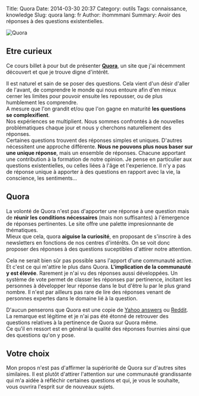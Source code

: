 Title: Quora 
Date: 2014-03-30 20:37
Category: outils
Tags: connaissance, knowledge
Slug: quora 
lang: fr
Author: ihommmani
Summary: Avoir des réponses à des questions existentielles.

![Quora](https://pbs.twimg.com/profile_images/453594268095889408/EGmOkBn6.png "Quora")

## Etre curieux
Ce cours billet à pour but de présenter **[Quora](http://www.quora.com/ "quora")**, un site que j'ai récemment découvert et que je trouve digne d'intérêt. 

Il est naturel et sain de se poser des questions. 
Cela vient d'un désir d'aller de l'avant, de comprendre le monde qui nous entoure afin d'en mieux cerner les limites pour pouvoir ensuite les repousser, ou de plus humblement les comprendre.   
A mesure que l'on grandit et/ou que l'on gagne en maturité **les questions se complexifient**.  
Nos expériences se multiplient. Nous sommes confrontés à de nouvelles problématiques chaque jour et nous y cherchons naturellement des réponses.  
Certaines questions trouvent des réponses simples et uniques. 
D'autres nécessitent une approche différente. **Nous ne pouvons plus nous baser sur une unique réponse**, mais un ensemble de réponses. Chacune apportant une contribution à la formation de notre opinion.
Je pense en particulier aux questions existentielles, ou celles liées à l'âge et l'experience.
Il n'y a pas de réponse unique à apporter à des questions en rapport avec la vie, la conscience, les sentiments...

## Quora
La volonté de Quora n'est pas d'apporter une réponse à une question mais de **réunir les conditions nécessaires** (mais non suffisantes) à l'émergence de réponses pertinentes.
Le site offre une palette impresionnante de thématiques.  
Mieux que cela, quora **aiguise la curiosité**, en proposant de s'inscrire à des newsletters en fonctions de nos centres d'intérêts.
On se voit donc proposer des réponses à des questions suceptibles d'attirer notre attention. 

Cela ne serait bien sûr pas possible sans l'apport d'une communauté active. 
Et c'est ce qui m'attire le plus dans Quora. **L'implication de la communauté y est élevée**. Rarement je n'ai vu des réponses aussi développées. 
Un système de vote permet de classer les réponses par pertinence, incitant les personnes à développer leur réponse dans le but d'être lu par le plus grand nombre.
Il n'est par ailleurs pas rare de lire des réponses venant de personnes expertes dans le domaine lié à la question.

D'aucun penserons que Quora est une copie de [Yahoo answers](https://answers.yahoo.com/ "yahoo answers") ou [Reddit](http://www.reddit.com/r/AskReddit/ "Reddit").  
La remarque est légitime et je n'ai pas été étonné de retrouver des questions relatives à la pertinence de Quora sur Quora même.  
Ce qu'il en ressort est en général la qualité des réponses fournies ainsi que des questions qu'on y pose. 

## Votre choix
Mon propos n'est pas d'affirmer la supériorité de Quora sur d'autres sites similaires. Il est plutôt d'attirer l'attention sur une communauté grandissante qui m'a aidée à réfléchir certaines questions et qui, je vous le souhaite, vous ouvrira l'esprit sur de nouveaux sujets.
